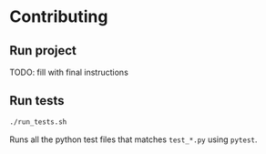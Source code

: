 # Contributing

## Run project

TODO: fill with final instructions

## Run tests

```bash
./run_tests.sh
```

Runs all the python test files that matches `test_*.py` using `pytest`.

